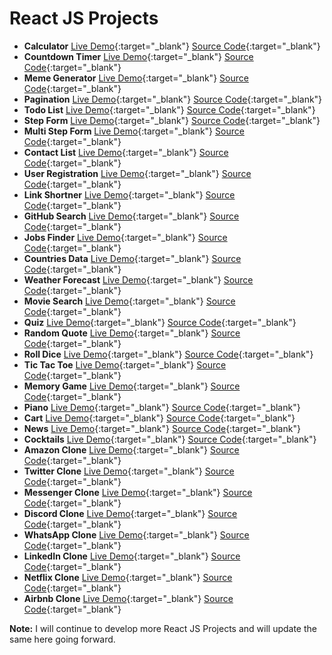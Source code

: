 # React JS Projects

- **Calculator** [Live Demo](https://praveenorugantitech.github.io/praveenorugantitech-reactjs/0_Projects/praveenorugantitech-calculator/){:target="_blank"} [Source Code](https://github.com/praveenorugantitech/praveenorugantitech-reactjs/tree/master/0_Projects/praveenorugantitech-calculator){:target="_blank"}
- **Countdown Timer** [Live Demo](https://praveenorugantitech.github.io/praveenorugantitech-reactjs/0_Projects/praveenorugantitech-countdown-timer/){:target="_blank"} [Source Code](https://github.com/praveenorugantitech/praveenorugantitech-reactjs/tree/master/0_Projects/praveenorugantitech-countdown-timer){:target="_blank"}
- **Meme Generator** [Live Demo](https://praveenorugantitech.github.io/praveenorugantitech-reactjs/0_Projects/praveenorugantitech-meme-generator/){:target="_blank"} [Source Code](https://github.com/praveenorugantitech/praveenorugantitech-reactjs/tree/master/0_Projects/praveenorugantitech-meme-generator){:target="_blank"}
- **Pagination** [Live Demo](https://praveenorugantitech.github.io/praveenorugantitech-reactjs/0_Projects/praveenorugantitech-pagination/){:target="_blank"} [Source Code](https://github.com/praveenorugantitech/praveenorugantitech-reactjs/tree/master/0_Projects/praveenorugantitech-pagination){:target="_blank"}
- **Todo List** [Live Demo](https://praveenorugantitech.github.io/praveenorugantitech-reactjs/0_Projects/praveenorugantitech-todo/){:target="_blank"} [Source Code](https://github.com/praveenorugantitech/praveenorugantitech-reactjs/tree/master/0_Projects/praveenorugantitech-todo){:target="_blank"}
- **Step Form** [Live Demo](https://praveenorugantitech.github.io/praveenorugantitech-reactjs/0_Projects/praveenorugantitech-step-form/){:target="_blank"} [Source Code](https://github.com/praveenorugantitech/praveenorugantitech-reactjs/tree/master/0_Projects/praveenorugantitech-step-form){:target="_blank"}
- **Multi Step Form** [Live Demo](https://praveenorugantitech.github.io/praveenorugantitech-reactjs/0_Projects/praveenorugantitech-multi-step-form/){:target="_blank"} [Source Code](https://github.com/praveenorugantitech/praveenorugantitech-reactjs/tree/master/0_Projects/praveenorugantitech-multi-step-form/){:target="_blank"}
- **Contact List** [Live Demo](https://praveenorugantitech.github.io/praveenorugantitech-reactjs/0_Projects/praveenorugantitech-contact-list/){:target="_blank"} [Source Code](https://github.com/praveenorugantitech/praveenorugantitech-reactjs/tree/master/0_Projects/praveenorugantitech-contact-list/){:target="_blank"}
- **User Registration** [Live Demo](https://praveenorugantitech.github.io/praveenorugantitech-reactjs/0_Projects/praveenorugantitech-user-registration/){:target="_blank"} [Source Code](https://github.com/praveenorugantitech/praveenorugantitech-reactjs/tree/master/0_Projects/praveenorugantitech-user-registration){:target="_blank"}
- **Link Shortner** [Live Demo](https://praveenorugantitech.github.io/praveenorugantitech-reactjs/0_Projects/praveenorugantitech-link-shortner/){:target="_blank"} [Source Code](https://github.com/praveenorugantitech/praveenorugantitech-reactjs/tree/master/0_Projects/praveenorugantitech-link-shortner){:target="_blank"}
- **GitHub Search** [Live Demo](https://praveenorugantitech.github.io/praveenorugantitech-reactjs/0_Projects/praveenorugantitech-github-search/){:target="_blank"} [Source Code](https://github.com/praveenorugantitech/praveenorugantitech-reactjs/tree/master/0_Projects/praveenorugantitech-github-search){:target="_blank"}
- **Jobs Finder** [Live Demo](https://praveenorugantitech.github.io/praveenorugantitech-reactjs/0_Projects/praveenorugantitech-jobs/){:target="_blank"} [Source Code](https://github.com/praveenorugantitech/praveenorugantitech-reactjs/tree/master/0_Projects/praveenorugantitech-jobs){:target="_blank"}
- **Countries Data** [Live Demo](https://praveenorugantitech.github.io/praveenorugantitech-reactjs/0_Projects/praveenorugantitech-countries/){:target="_blank"} [Source Code](https://github.com/praveenorugantitech/praveenorugantitech-reactjs/tree/master/0_Projects/praveenorugantitech-countries){:target="_blank"}
- **Weather Forecast** [Live Demo](https://praveenorugantitech.github.io/praveenorugantitech-reactjs/0_Projects/praveenorugantitech-weather/){:target="_blank"} [Source Code](https://github.com/praveenorugantitech/praveenorugantitech-reactjs/tree/master/0_Projects/praveenorugantitech-weather){:target="_blank"}
- **Movie Search** [Live Demo](https://praveenorugantitech.github.io/praveenorugantitech-reactjs/0_Projects/praveenorugantitech-movie/){:target="_blank"} [Source Code](https://github.com/praveenorugantitech/praveenorugantitech-reactjs/tree/master/0_Projects/praveenorugantitech-movie){:target="_blank"}
- **Quiz** [Live Demo](https://praveenorugantitech.github.io/praveenorugantitech-reactjs/0_Projects/praveenorugantitech-quiz/){:target="_blank"} [Source Code](https://github.com/praveenorugantitech/praveenorugantitech-reactjs/tree/master/0_Projects/praveenorugantitech-quiz){:target="_blank"}
- **Random Quote** [Live Demo](https://praveenorugantitech.github.io/praveenorugantitech-reactjs/0_Projects/praveenorugantitech-random-quote/){:target="_blank"} [Source Code](https://github.com/praveenorugantitech/praveenorugantitech-reactjs/tree/master/0_Projects/praveenorugantitech-random-quote){:target="_blank"}
- **Roll Dice** [Live Demo](https://praveenorugantitech.github.io/praveenorugantitech-reactjs/0_Projects/praveenorugantitech-roll-dice/){:target="_blank"} [Source Code](https://github.com/praveenorugantitech/praveenorugantitech-reactjs/tree/master/0_Projects/praveenorugantitech-roll-dice){:target="_blank"}
- **Tic Tac Toe** [Live Demo](https://praveenorugantitech.github.io/praveenorugantitech-reactjs/0_Projects/praveenorugantitech-tic-tac-toe/){:target="_blank"} [Source Code](https://github.com/praveenorugantitech/praveenorugantitech-reactjs/tree/master/0_Projects/praveenorugantitech-tic-tac-toe){:target="_blank"}
- **Memory Game** [Live Demo](https://praveenorugantitech.github.io/praveenorugantitech-reactjs/0_Projects/praveenorugantitech-memory-game/){:target="_blank"} [Source Code](https://github.com/praveenorugantitech/praveenorugantitech-reactjs/tree/master/0_Projects/praveenorugantitech-memory-game){:target="_blank"}
- **Piano** [Live Demo](https://praveenorugantitech.github.io/praveenorugantitech-reactjs/0_Projects/praveenorugantitech-piano/){:target="_blank"} [Source Code](https://github.com/praveenorugantitech/praveenorugantitech-reactjs/tree/master/0_Projects/praveenorugantitech-piano){:target="_blank"}
- **Cart** [Live Demo](https://praveenorugantitech.github.io/praveenorugantitech-reactjs/0_Projects/praveenorugantitech-cart/){:target="_blank"} [Source Code](https://github.com/praveenorugantitech/praveenorugantitech-reactjs/tree/master/0_Projects/praveenorugantitech-cart){:target="_blank"}
- **News** [Live Demo](https://praveenorugantitech.github.io/praveenorugantitech-reactjs/0_Projects/praveenorugantitech-news/){:target="_blank"} [Source Code](https://github.com/praveenorugantitech/praveenorugantitech-reactjs/tree/master/0_Projects/praveenorugantitech-news){:target="_blank"}
- **Cocktails** [Live Demo](https://praveenorugantitech.github.io/praveenorugantitech-reactjs/0_Projects/praveenorugantitech-cocktails/){:target="_blank"} [Source Code](https://github.com/praveenorugantitech/praveenorugantitech-reactjs/tree/master/0_Projects/praveenorugantitech-cocktails){:target="_blank"}
- **Amazon Clone** [Live Demo](https://praveenorugantitech.github.io/praveenorugantitech-reactjs/0_Projects/praveenorugantitech-amazon-clone/){:target="_blank"} [Source Code](https://github.com/praveenorugantitech/praveenorugantitech-reactjs/tree/master/0_Projects/praveenorugantitech-amazon-clone){:target="_blank"}
- **Twitter Clone** [Live Demo](https://praveenorugantitech.github.io/praveenorugantitech-reactjs/0_Projects/praveenorugantitech-twitter-clone/){:target="_blank"} [Source Code](https://github.com/praveenorugantitech/praveenorugantitech-reactjs/tree/master/0_Projects/praveenorugantitech-twitter-clone){:target="_blank"}
- **Messenger Clone** [Live Demo](https://praveenorugantitech.github.io/praveenorugantitech-reactjs/0_Projects/praveenorugantitech-messenger-clone/){:target="_blank"} [Source Code](https://github.com/praveenorugantitech/praveenorugantitech-reactjs/tree/master/0_Projects/praveenorugantitech-messenger-clone){:target="_blank"}
- **Discord Clone** [Live Demo](https://praveenorugantitech.github.io/praveenorugantitech-reactjs/0_Projects/praveenorugantitech-discord-clone/){:target="_blank"} [Source Code](https://github.com/praveenorugantitech/praveenorugantitech-reactjs/tree/master/0_Projects/praveenorugantitech-discord-clone){:target="_blank"}
- **WhatsApp Clone** [Live Demo](https://praveenorugantitech.github.io/praveenorugantitech-reactjs/0_Projects/praveenorugantitech-whatsapp-clone/){:target="_blank"} [Source Code](https://github.com/praveenorugantitech/praveenorugantitech-reactjs/tree/master/0_Projects/praveenorugantitech-whatsapp-clone){:target="_blank"}
- **LinkedIn Clone** [Live Demo](https://praveenorugantitech.github.io/praveenorugantitech-reactjs/0_Projects/praveenorugantitech-linkedin-clone/){:target="_blank"} [Source Code](https://github.com/praveenorugantitech/praveenorugantitech-reactjs/tree/master/0_Projects/praveenorugantitech-linkedin-clone){:target="_blank"}
- **Netflix Clone** [Live Demo](https://praveenorugantitech.github.io/praveenorugantitech-reactjs/0_Projects/praveenorugantitech-netflix-clone/){:target="_blank"} [Source Code](https://github.com/praveenorugantitech/praveenorugantitech-reactjs/tree/master/0_Projects/praveenorugantitech-netflix-clone){:target="_blank"}
- **Airbnb Clone** [Live Demo](https://praveenorugantitech.github.io/praveenorugantitech-reactjs/0_Projects/praveenorugantitech-airbnb-clone/){:target="_blank"} [Source Code](https://github.com/praveenorugantitech/praveenorugantitech-reactjs/tree/master/0_Projects/praveenorugantitech-airbnb-clone){:target="_blank"}

**Note:** I will continue to develop more React JS Projects and will update the same here going forward.




